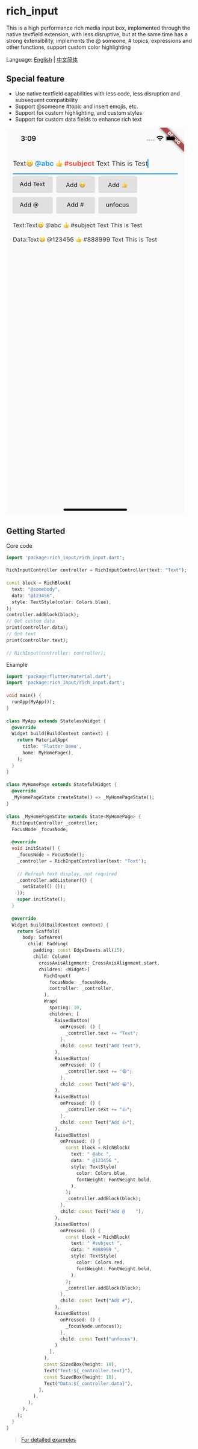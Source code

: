 # rich_input

This is a high performance rich media input box, implemented through the native textfield extension, with less disruptive, but at the same time has a strong extensibility, implements the @ someone, # topics, expressions and other functions, support custom color highlighting

Language: [English](README.md) | [中文简体](README-ZH.md)

## Special feature

-   Use native textfield capabilities with less code, less disruption and subsequent compatibility
-   Support @someone #topic and insert emojis, etc.
-   Support for custom highlighting, and custom styles
-   Support for custom data fields to enhance rich text

![Demo](demo.png)

## Getting Started

Core code

```dart
import 'package:rich_input/rich_input.dart';

RichInputController controller = RichInputController(text: "Text");

const block = RichBlock(
  text: "@somebody",
  data: "@123456",
  style: TextStyle(color: Colors.blue),
);
controller.addBlock(block);
// Get custom data
print(controller.data);
// Get text
print(controller.text);

// RichInput(controller: controller);
```

Example

```dart
import 'package:flutter/material.dart';
import 'package:rich_input/rich_input.dart';

void main() {
  runApp(MyApp());
}

class MyApp extends StatelessWidget {
  @override
  Widget build(BuildContext context) {
    return MaterialApp(
      title: 'Flutter Demo',
      home: MyHomePage(),
    );
  }
}

class MyHomePage extends StatefulWidget {
  @override
  _MyHomePageState createState() => _MyHomePageState();
}

class _MyHomePageState extends State<MyHomePage> {
  RichInputController _controller;
  FocusNode _focusNode;

  @override
  void initState() {
    _focusNode = FocusNode();
    _controller = RichInputController(text: "Text");

    // Refresh text display, not required
    _controller.addListener(() {
      setState(() {});
    });
    super.initState();
  }

  @override
  Widget build(BuildContext context) {
    return Scaffold(
      body: SafeArea(
        child: Padding(
          padding: const EdgeInsets.all(15),
          child: Column(
            crossAxisAlignment: CrossAxisAlignment.start,
            children: <Widget>[
              RichInput(
                focusNode: _focusNode,
                controller: _controller,
              ),
              Wrap(
                spacing: 10,
                children: [
                  RaisedButton(
                    onPressed: () {
                      _controller.text += "Text";
                    },
                    child: const Text("Add Text"),
                  ),
                  RaisedButton(
                    onPressed: () {
                      _controller.text += "😁";
                    },
                    child: const Text("Add 😁"),
                  ),
                  RaisedButton(
                    onPressed: () {
                      _controller.text += "👍";
                    },
                    child: const Text("Add 👍"),
                  ),
                  RaisedButton(
                    onPressed: () {
                      const block = RichBlock(
                        text: " @abc ",
                        data: " @123456 ",
                        style: TextStyle(
                          color: Colors.blue,
                          fontWeight: FontWeight.bold,
                        ),
                      );
                      _controller.addBlock(block);
                    },
                    child: const Text("Add @    "),
                  ),
                  RaisedButton(
                    onPressed: () {
                      const block = RichBlock(
                        text: " #subject ",
                        data: " #888999 ",
                        style: TextStyle(
                          color: Colors.red,
                          fontWeight: FontWeight.bold,
                        ),
                      );
                      _controller.addBlock(block);
                    },
                    child: const Text("Add #"),
                  ),
                  RaisedButton(
                    onPressed: () {
                      _focusNode.unfocus();
                    },
                    child: const Text("unfocus"),
                  )
                ],
              ),
              const SizedBox(height: 10),
              Text("Text:${_controller.text}"),
              const SizedBox(height: 10),
              Text("Data:${_controller.data}"),
            ],
          ),
        ),
      ),
    );
  }
}
```

> [For detailed examples](example/lib/main.dart)
